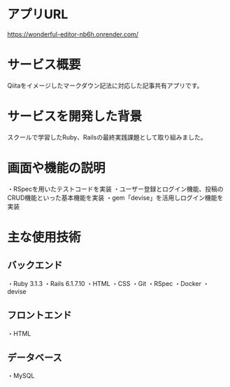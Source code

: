 # アプリURL
https://wonderful-editor-nb6h.onrender.com/

# サービス概要
Qiitaをイメージしたマークダウン記法に対応した記事共有アプリです。

# サービスを開発した背景
スクールで学習したRuby、Railsの最終実践課題として取り組みました。

# 画面や機能の説明
・RSpecを用いたテストコードを実装
・ユーザー登録とログイン機能、投稿のCRUD機能といった基本機能を実装
・gem「devise」を活用しログイン機能を実装

# 主な使用技術
## バックエンド
・Ruby 3.1.3
・Rails 6.1.7.10
・HTML
・CSS
・Git
・RSpec
・Docker
・devise

## フロントエンド
・HTML

## データベース
・MySQL 　
